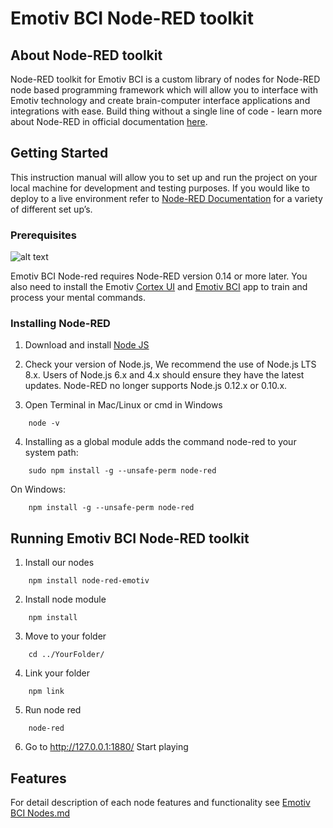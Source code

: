 # Emotiv BCI Node-RED toolkit

## About Node-RED toolkit  

Node-RED toolkit for Emotiv BCI is a custom library of nodes for Node-RED node based programming framework which will allow you to interface with Emotiv technology and create brain-computer interface applications and integrations with ease.
Build thing without a single line of code - learn more about Node-RED in official documentation [here](https://nodered.org/docs/).

## Getting Started

This instruction manual will allow you to set up and run the project on your local machine for development and testing purposes. If you would like to deploy to a live environment  refer to [Node-RED Documentation](https://nodered.org/docs/hardware/raspberrypi) for a variety of different set up’s.

### Prerequisites
![alt text](https://www.emotiv.com/wp-content/uploads/2018/05/cortex-overview-diagram.png)

Emotiv BCI Node-red requires Node-RED version 0.14 or more later. You also need to install the Emotiv [Cortex UI](https://www.emotiv.com/developer/) and [Emotiv BCI](https://www.emotiv.com/emotivbci/) app to train and process your mental commands.

### Installing Node-RED

1. Download and install [Node JS](https://nodejs.org/en/download/)

2. Check your version of Node.js, We recommend the use of Node.js LTS 8.x. Users of Node.js 6.x and 4.x should ensure they have the latest updates. Node-RED no longer supports Node.js 0.12.x or 0.10.x.

3. Open Terminal in Mac/Linux or cmd in Windows
```
 	node -v
```

4. Installing as a global module adds the command node-red to your system path:
```
	sudo npm install -g --unsafe-perm node-red
```

On Windows:

```
	npm install -g --unsafe-perm node-red
```

## Running Emotiv BCI Node-RED toolkit
1. Install our nodes
```
	npm install node-red-emotiv
```

2. Install node module
```
	npm install
```

3. Move to your folder
```
	cd ../YourFolder/
```

4. Link your folder
```
	npm link
```

5. Run node red
```
	node-red
```

6. Go to http://127.0.0.1:1880/ Start playing

## 

## Features

For detail description of each node features and functionality see [Emotiv BCI Nodes.md](EmotivBCINodes.md)

